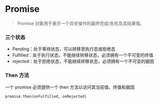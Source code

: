 # Promise

> Promise 对象用于表示一个异步操作的最终完成/失败及其结果值。

### 三个状态
- Pending：处于等待状态，可以转移至执行态或拒绝态
- Fulfilled：处于执行状态，不能继续转移状态，必须拥有一个不可变的终值
- rejected：处于拒绝状态，不能继续转移状态，必须拥有一个不可变的据因

### Then 方法
一个 promise 必须提供一个 then 方法以访问其当前值、终值和据因

`promise.then(onFulfilled, onRejected)`
